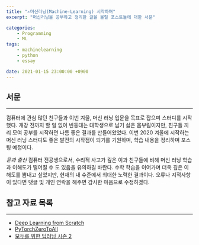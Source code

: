 ```yaml
---
title: "✍️머신러닝(Machine-Learning) 시작하며"
excerpt: "머신러닝을 공부하고 정리한 글을 올릴 포스트들에 대한 서문"

categories:
    - Programming
    - ML
tags:
    - machinelearning
    - python
    - essay

date: 2021-01-15 23:00:00 +0900
---
```

## 서문
---
컴퓨터에 관심 많던 친구들과 이번 겨울, 머신 러닝 입문을 목표로 잡으며 스터디를 시작했다. 개강 전까지 할 일 없이 빈둥대는 대학생으로 남기 싫은 몸부림이지만, 친구들 끼리 모여 공부를 시작하면 나름 좋은 결과를 만들어왔었다. 이번 2020 겨울에 시작하는 머신 러닝 스터디도 좋은 발전의 시작점이 되기를 기원하며, 학습 내용을 정리하며 포스팅 예정이다.

*문과 출신* 컴퓨터 전공생으로서, 수리적 사고가 깊은 이과 친구들에 비해 머신 러닝 학습과 이해도가 떨어질 수 도 있음을 유의하길 바란다. 수학 학습을 이어가며 더욱 깊은 이해도를 뽐내고 싶었지만, 현재의 내 수준에서 최대한 노력한 결과이다. 오류나 지적사항이 있다면 댓글 및 개인 연락을 해주면 감사한 마음으로 수정하겠다.

## 참고 자료 목록
---
- [Deep Learning from Scratch](https://www.hanbit.co.kr/media/community/review_view.html?hbr_idx=3595)
- [PyTorchZeroToAll](https://www.youtube.com/playlist?list=PLlMkM4tgfjnJ3I-dbhO9JTw7gNty6o_2m)
- [모두를 위한 딥러닝 시즌 2](https://www.youtube.com/playlist?list=PLQ28Nx3M4JrhkqBVIXg-i5_CVVoS1UzAv)